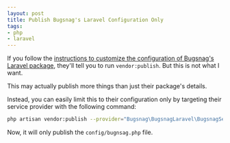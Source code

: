 ```yaml
---
layout: post
title: Publish Bugsnag's Laravel Configuration Only
tags:
- php
- laravel
---
```

If you follow the [instructions to customize the configuration of Bugsnag's Laravel package](https://docs.bugsnag.com/platforms/php/laravel/#basic-configuration), they'll tell you to run `vendor:publish`.  But this is not what I want.

This may actually publish more things than just their package's details.

Instead, you can easily limit this to their configuration only by targeting their service provider with the following command:

```bash
php artisan vendor:publish --provider="Bugsnag\BugsnagLaravel\BugsnagServiceProvider"
```

Now, it will only publish the `config/bugnsag.php` file.